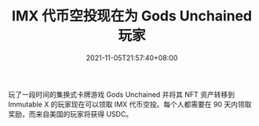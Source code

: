 ﻿---
title: "IMX 代币空投现在为 Gods Unchained 玩家"
date: 2021-11-05T21:57:40+08:00
lastmod: 2021-11-05T16:45:40+08:00
draft: false
authors: ["Lynn"]
description: "玩了一段时间的集换式卡牌游戏 Gods Unchained 并将其 NFT 资产转移到 Immutable X 的玩家现在可以领取 IMX 代币空投。每个人都需要在 90 天内领取奖励，而来自美国的玩家将获得 USDC。"
featuredImage: "imx-token-airdrop-now-for-gods-unchained-players.png"
tags: ["Virtual World","虚拟世界","Play to Earn"]
categories: ["news"]
news: ["虚拟世界"]
weight: 
lightgallery: true
pinned: false
recommend: false
recommend1: false
---

玩了一段时间的集换式卡牌游戏 Gods Unchained 并将其 NFT 资产转移到 Immutable X 的玩家现在可以领取 IMX 代币空投。每个人都需要在 90 天内领取奖励，而来自美国的玩家将获得 USDC。

<!--more-->

